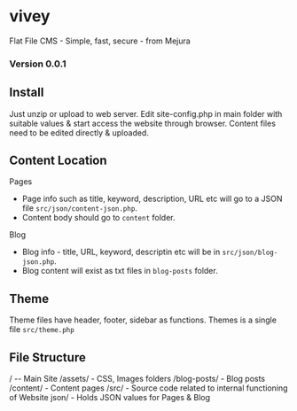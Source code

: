 # vivey
Flat File CMS - Simple, fast, secure - from Mejura
### Version 0.0.1

## Install
Just unzip or upload to web server.  Edit site-config.php in main folder with suitable values & start access the website through browser.  Content files need to be edited directly & uploaded.

## Content Location
Pages 
* Page info such as title, keyword, description, URL etc will go to a JSON file `src/json/content-json.php`.
* Content body should go to `content` folder.

Blog
* Blog info - title, URL, keyword, descriptin etc will be in `src/json/blog-json.php`.
* Blog content will exist as txt files in `blog-posts` folder.

## Theme
Theme files have header, footer, sidebar as functions. Themes is a single file `src/theme.php` 

## File Structure
/  -- Main Site
/assets/ - CSS, Images folders
/blog-posts/ - Blog posts
/content/ - Content pages
/src/  - Source code related to internal functioning of Website
  json/ - Holds JSON values for Pages & Blog

